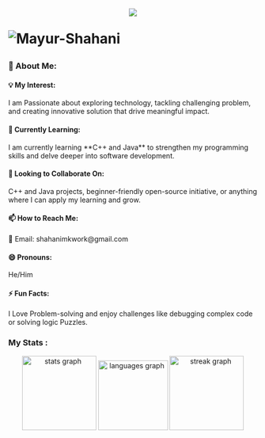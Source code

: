 <h1 align="center">
 
<img src="https://readme-typing-svg.herokuapp.com/?font=Righteous&color=7A5AE4&size=25&center=true&vCenter=true&width=500&height=50&duration=2000&lines=Hi+There!+👋;+I'm+Mayur+Shahani+👨🏻‍💻;+BSCS+Student🎓" />

<p align="left"> 
  <img src="https://komarev.com/ghpvc/?username=Mayur-Shahani&label=Profile%20views&color=0e75b6&style=flat" alt="Mayur-Shahani" /> 
</p>
<h3 align="left">👀 About Me:</h3>

<h4 align="left">💡 My Interest:</h4>
I am Passionate about exploring technology, tackling challenging problem, and creating innovative solution that drive meaningful impact.

<h4 align="left">🌱 Currently Learning:</h4>
I am currently learning **C++ and Java** to strengthen my programming skills and delve deeper into software development.  

<h4 align="left">💞️ Looking to Collaborate On:</h4>
C++ and Java projects, beginner-friendly open-source initiative, or anything where I can apply my learning and grow.  

<h4 align="left">📫 How to Reach Me:</h4>
📧 Email: shahanimkwork@gmail.com 

<h4 align="left">😄 Pronouns:</h4>
He/Him  

<h4 align="left">⚡ Fun Facts:</h4>
I Love Problem-solving and enjoy challenges like debugging complex code or solving logic Puzzles.  

<h3 align="left">My Stats :</h3>
<div align="center">
<img src="https://github-readme-stats.vercel.app/api?username=Mayur-Shahani&hide_title=false&hide_rank=false&show_icons=true&include_all_commits=true&count_private=true&disable_animations=false&theme=dracula&locale=en&hide_border=false&order=1" height="150" alt="stats graph"  />
  <img src="https://github-readme-stats.vercel.app/api/top-langs?username=Mayur-Shahani&locale=en&hide_title=false&layout=compact&card_width=320&langs_count=5&theme=dracula&hide_border=false&order=2" height="141" alt="languages graph"  />
  <img src="https://streak-stats.demolab.com?user=Mayur-Shahani&locale=en&mode=daily&theme=dracula&hide_border=false&border_radius=5&order=3" height="150" alt="streak graph"  />
</div>
</div>



<!---
Mayur-Shahani/Mayur-Shahani is a ✨ special ✨ repository because its `README.md` (this file) appears on your GitHub profile.
You can click the Preview link to take a look at your changes.
--->
